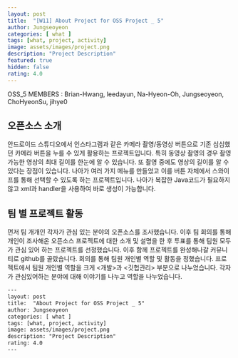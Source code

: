 ```yaml
---	
layout: post	
title:  "[W11] About Project for OSS Project _ 5"
author: Jungseoyeon
categories: [ what ]	
tags: [what, project, activity]
image: assets/images/project.png
description: "Project Description"	
featured: true	
hidden: false	
rating: 4.0	
---	
```


OSS_5 MEMBERS : Brian-Hwang, leedayun, Na-Hyeon-Oh, Jungseoyeon, ChoHyeonSu, jihye0


## 오픈소스 소개
안드로이드 스튜디오에서 인스타그램과 같은 카메라 촬영/동영상 버튼으로 기존 심심했던 카메라 버튼을 누를 수 있게 활용하는 프로젝트입니다.
특히 동영상 촬영의 경우 촬영 가능한 영상의 최대 길이를 한눈에 알 수 있습니다.
또 촬영 중에도 영상의 길이를 알 수 있다는 장점이 있습니다.
나아가 여러 가지 메뉴를 만들었고 이를 버튼 자체에서 스와이프를 통해 선택할 수 있도록 하는 프로젝트입니다.
나아가 복잡한 Java코드가 필요하지 않고 xml과 handler을 사용하여 바로 생성이 가능합니다.


## 팀 별 프로젝트 활동
먼저 팀 개개인 각자가 관심 있는 분야의 오픈소스를 조사했습니다.
이후 팀 회의를 통해 개인이 조사해온 오픈소스 프로젝트에 대한 소개 및 설명을 한 후 투표를 통해 팀원 모두가 관심 있어 하는 프로젝트를 선정했습니다.
이후 함께 프로젝트를 완성해나갈 커뮤니티로 github를 골랐습니다.
회의를 통해 팀원 개인별 역할 및 활동을 정했습니다.
프로젝트에서 팀원 개인별 역할을 크게 <개발>과 <깃헙관리> 부분으로 나누었습니다.
각자가 관심있어하는 분야에 대해 이야기를 나누고 역할을 나누었습니다. 





```html	
---	
layout: post	
title:  "About Project for OSS Project _ 5"
author: Jungseoyeon
categories: [ what ]	
tags: [what, project, activity]
image: assets/images/project.png
description: "Project Description"	
rating: 4.0	
---	
```
